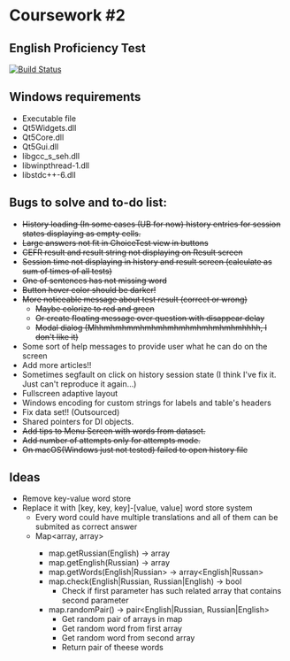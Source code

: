 # Coursework #2
## English Proficiency Test

[![Build Status](https://travis-ci.org/TheEvilRoot/2CourseWork.svg?branch=master)](https://travis-ci.org/TheEvilRoot/2CourseWork)

Windows requirements
----

* Executable file
* Qt5Widgets.dll
* Qt5Core.dll
* Qt5Gui.dll
* libgcc_s_seh.dll
* libwinpthread-1.dll
* libstdc++-6.dll

Bugs to solve and to-do list:
-----

* ~~History loading (In some cases (UB for now) history entries for session states displaying as empty cells.~~
* ~~Large answers not fit in ChoiceTest view in buttons~~
* ~~CEFR result and result string not displaying on Result screen~~
* ~~Session time not displaying in history and result screen (calculate as sum of times of all tests)~~
* ~~One of sentences has not missing word~~
* ~~Button hover color should be darker!~~
* ~~More noticeable message about test result (correct or wrong)~~
	* ~~Maybe colorize to red and green~~
	* ~~Or create floating message over question with disappear delay~~
	* ~~Modal dialog (Mhhmhmhmmhmhmhmhmhmhmhmhmhmhhhh, I don't like it)~~
* Some sort of help messages to provide user what he can do on the screen
* Add more articles!!
* Sometimes segfault on click on history session state (I think I've fix it. Just can't reproduce it again...)
* Fullscreen adaptive layout
* Windows encoding for custom strings for labels and table's headers
* Fix data set!! (Outsourced)
* Shared pointers for DI objects.
* ~~Add tips to Menu Screen with words from dataset.~~
* ~~Add number of attempts only for attempts mode.~~
* ~~On macOS(Windows just not tested) failed to open history file~~



Ideas
----

* Remove key-value word store
* Replace it with [key, key, key]-[value, value] word store system
	* Every word could have multiple translations and all of them can be submited as correct answer
	* Map<array<Russian>, array<English>>
		* map.getRussian(English) -> array<Russian>
		* map.getEnglish(Russian) -> array<English>
		* map.getWords(English|Russian> -> array<English|Russan>
		* map.check(English|Russian, Russian|English) -> bool
			* Check if first parameter has such related array that contains second parameter
		* map.randomPair() -> pair<English|Russian, Russian|English>
			* Get random pair of arrays in map
			* Get random word from first array
			* Get random word from second array
			* Return pair of theese words

